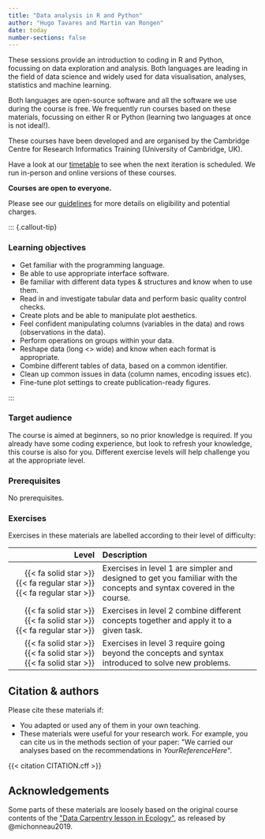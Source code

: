 ```yaml
---
title: "Data analysis in R and Python"
author: "Hugo Tavares and Martin van Rongen"
date: today
number-sections: false
---
```


These sessions provide an introduction to coding in R and Python, focussing on data exploration and analysis. Both languages are leading in the field of data science and widely used for data visualisation, analyses, statistics and machine learning.

Both languages are open-source software and all the software we use during the course is free. We frequently run courses based on these materials, focussing on either R or Python (learning two languages at once is not ideal!).

These courses have been developed and are organised by the Cambridge Centre for Research Informatics Training (University of Cambridge, UK).

Have a look at our [timetable](https://www.training.cam.ac.uk/bioinformatics/event-timetable) to see when the next iteration is scheduled. We run in-person and online versions of these courses.

**Courses are open to everyone.** 

Please see our [guidelines](https://www.training.cam.ac.uk/bioinformatics/info/eligibility) for more details on eligibility and potential charges.


::: {.callout-tip}
### Learning objectives

- Get familiar with the programming language.
- Be able to use appropriate interface software.
- Be familiar with different data types & structures and know when to use them.
- Read in and investigate tabular data and perform basic quality control checks.
- Create plots and be able to manipulate plot aesthetics.
- Feel confident manipulating columns (variables in the data) and rows (observations in the data).
- Perform operations on groups within your data.
- Reshape data (long <> wide) and know when each format is appropriate.
- Combine different tables of data, based on a common identifier.
- Clean up common issues in data (column names, encoding issues etc).
- Fine-tune plot settings to create publication-ready figures.

:::


### Target audience

The course is aimed at beginners, so no prior knowledge is required. If you already have some coding experience, but look to refresh your knowledge, this course is also for you. Different exercise levels will help challenge you at the appropriate level.


### Prerequisites

No prerequisites.


<!-- Training Developer note: comment the following section out if you did not assign levels to your exercises -->
### Exercises

Exercises in these materials are labelled according to their level of difficulty:

| Level | Description |
| ----: | :---------- |
| {{< fa solid star >}} {{< fa regular star >}} {{< fa regular star >}} | Exercises in level 1 are simpler and designed to get you familiar with the concepts and syntax covered in the course. |
| {{< fa solid star >}} {{< fa solid star >}} {{< fa regular star >}} | Exercises in level 2 combine different concepts together and apply it to a given task. |
| {{< fa solid star >}} {{< fa solid star >}} {{< fa solid star >}} | Exercises in level 3 require going beyond the concepts and syntax introduced to solve new problems. |


## Citation & authors

Please cite these materials if:

- You adapted or used any of them in your own teaching.
- These materials were useful for your research work. For example, you can cite us in the methods section of your paper: "We carried our analyses based on the recommendations in _YourReferenceHere_".

<!-- 
This is generated automatically from the CITATION.cff file. 
If you think you should be added as an author, please get in touch with us.
-->

{{< citation CITATION.cff >}}


## Acknowledgements

<!-- if there are no acknowledgements we can delete this section -->

Some parts of these materials are loosely based on the original course contents of the ["Data Carpentry lesson in Ecology"](http://datacarpentry.org/R-ecology-lesson/), as released by @michonneau2019.
